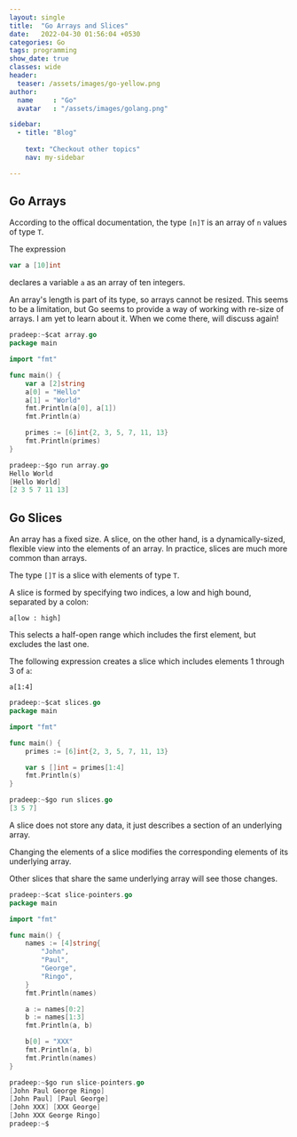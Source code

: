 ```yaml
---
layout: single
title:  "Go Arrays and Slices"
date:   2022-04-30 01:56:04 +0530
categories: Go
tags: programming
show_date: true
classes: wide
header:
  teaser: /assets/images/go-yellow.png
author:
  name     : "Go"
  avatar   : "/assets/images/golang.png"

sidebar:
  - title: "Blog"
   
    text: "Checkout other topics"
    nav: my-sidebar

---
```




## Go Arrays

According to the offical documentation, the type `[n]T` is an array of `n` values of type `T`.

The expression

```go
var a [10]int
```

declares a variable `a` as an array of ten integers.

An array's length is part of its type, so arrays cannot be resized. This seems to be a limitation, but Go seems to provide a  way of working with re-size of arrays. I am yet to learn about it. When we come there, will discuss again!

```go
pradeep:~$cat array.go 
package main

import "fmt"

func main() {
	var a [2]string
	a[0] = "Hello"
	a[1] = "World"
	fmt.Println(a[0], a[1])
	fmt.Println(a)

	primes := [6]int{2, 3, 5, 7, 11, 13}
	fmt.Println(primes)
}
```

```go
pradeep:~$go run array.go 
Hello World
[Hello World]
[2 3 5 7 11 13]
```

## Go Slices

An array has a fixed size. A slice, on the other hand, is a dynamically-sized, flexible view into the elements of an array. In practice, slices are much more common than arrays.

The type `[]T` is a slice with elements of type `T`.

A slice is formed by specifying two indices, a low and high bound, separated by a colon:

`a[low : high]`

This selects a half-open range which includes the first element, but excludes the last one.

The following expression creates a slice which includes elements 1 through 3 of `a`:

`a[1:4]`

```go
pradeep:~$cat slices.go 
package main

import "fmt"

func main() {
	primes := [6]int{2, 3, 5, 7, 11, 13}

	var s []int = primes[1:4]
	fmt.Println(s)
}

```



```go
pradeep:~$go run slices.go 
[3 5 7]
```

A slice does not store any data, it just describes a section of an underlying array.

Changing the elements of a slice modifies the corresponding elements of its underlying array.

Other slices that share the same underlying array will see those changes.



```go
pradeep:~$cat slice-pointers.go 
package main

import "fmt"

func main() {
	names := [4]string{
		"John",
		"Paul",
		"George",
		"Ringo",
	}
	fmt.Println(names)

	a := names[0:2]
	b := names[1:3]
	fmt.Println(a, b)

	b[0] = "XXX"
	fmt.Println(a, b)
	fmt.Println(names)
}
```

```go
pradeep:~$go run slice-pointers.go 
[John Paul George Ringo]
[John Paul] [Paul George]
[John XXX] [XXX George]
[John XXX George Ringo]
pradeep:~$
```

